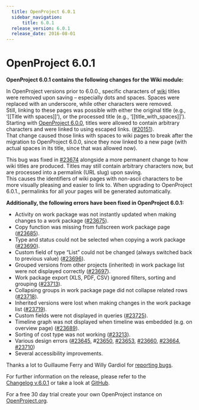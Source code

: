 ```yaml
---
  title: OpenProject 6.0.1
  sidebar_navigation:
      title: 6.0.1
  release_version: 6.0.1
  release_date: 2016-08-01
---
```


# OpenProject 6.0.1

**OpenProject 6.0.1 contains the following changes for the Wiki module:**

In OpenProject versions prior to 6.0.0., specific characters of
[wiki](../../../user-guide/wiki/) titles were removed
upon saving – especially dots and spaces. Spaces were replaced with an
underscore, while other characters were removed.  
Still, linking to these pages was possible with either the original
title (e.g., ‘\[\[Title with spaces\]\]’), or the processed title (e.g.,
‘\[\[title\_with\_spaces\]\]’).  
Starting
with [OpenProject 6.0.0](https://www.openproject.org/blog/openproject-6-0-released/), titles
were allowed to contain arbitrary characters and were linked to using
escaped links.
([#20151](https://community.openproject.com/work_packages/20151/activity)).  
That change caused those links with spaces to wiki pages to break after
the migration to OpenProject 6.0.0, since they now linked to a new page
(with actual spaces in its title, since that was allowed now).

This bug was fixed in
[#23674](https://community.openproject.com/work_packages/23674) alongside
a more permanent change to how wiki titles are produced. Titles may
still contain arbitrary characters now, but are processed into a
permalink (URL slug) upon saving.  
This causes the identifiers of wiki pages with non-ascii characters to
be more visually pleasing and easier to link to. When upgrading to
OpenProject 6.0.1., permalinks for all your pages will be generated
automatically.

**Additionally, the following errors have been fixed in OpenProject
6.0.1:**

  - Activity
    on work package was not instantly updated when making changes to a
    work package
    ([#23675](https://community.openproject.com/work_packages/23675/activity)).
  - Copy function was missing from fullscreen work package page
    ([#23685](https://community.openproject.com/work_packages/23685/activity)).
  - Type
    and status could not be selected when copying a work package
    ([#23690](https://community.openproject.com/work_packages/23690/activity)).
  - Custom field of type “List” could not be changed (always switched
    back to previous value)
    ([#23696](https://community.openproject.com/work_packages/23696/activity)).
  - Grouped versions from other projects (inherited) in work package
    list were not displayed correctly
    ([#23697](https://community.openproject.com/work_packages/23697/activity)).
  - Work package export (XLS, PDF, CSV) ignored filters, sorting and
    grouping
    ([#23713](https://community.openproject.com/work_packages/23713/activity)).
  - Collapsing groups in work package page did not collapse related rows
    ([#23718](https://community.openproject.com/work_packages/23718/activity)).
  - Inherited versions were lost when making changes in the work package
    list
    ([#23719](https://community.openproject.com/work_packages/23719/activity)).
  - Custom fields were not displayed in queries
    ([#23725](https://community.openproject.com/work_packages/23725/activity)).
  - Timeline
    graph was not displayed when timeline was embedded (e.g. on overview
    page)
    ([#23689](https://community.openproject.com/work_packages/23689/activity)).
  - Sorting of cost type was not working
    ([#23213](https://community.openproject.com/work_packages/23213/activity)).
  - Various design errors
    ([#23645](https://community.openproject.com/work_packages/23645/activity), \#[23650](https://community.openproject.com/work_packages/23650/activity),
    [#23653](https://community.openproject.com/work_packages/23653/activity),
    [#23660](https://community.openproject.com/work_packages/23660/activity),
    [#23664](https://community.openproject.com/work_packages/23664/activity),
    [#23710](https://community.openproject.com/work_packages/23710/activity))
  - Several accessibility improvements.

Thanks a lot to Guillaume Ferry and Willy Gardiol for [reporting
bugs](../../../development/report-a-bug/).

For further information on the release, please refer to the  
[Changelog v.6.0.1](https://community.openproject.com/versions/807) 
or take a look at
[GitHub](https://github.com/opf/openproject/tree/v6.0.1).

For a free 30 day trial create your own OpenProject instance on
[OpenProject.org](https://openproject.org/).


